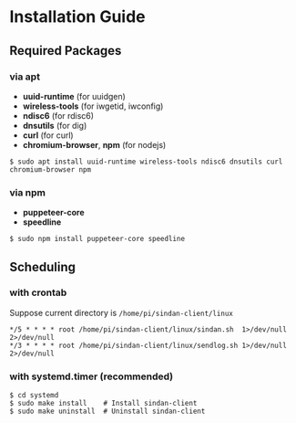 # Installation Guide

## Required Packages

### via apt

- **uuid-runtime** (for uuidgen)
- **wireless-tools** (for iwgetid, iwconfig)
- **ndisc6** (for rdisc6)
- **dnsutils** (for dig)
- **curl** (for curl)
- **chromium-browser**, **npm** (for nodejs)

```
$ sudo apt install uuid-runtime wireless-tools ndisc6 dnsutils curl chromium-browser npm
```

### via npm

- **puppeteer-core**
- **speedline**

```
$ sudo npm install puppeteer-core speedline
```

## Scheduling

### with crontab

Suppose current directory is `/home/pi/sindan-client/linux`

```
*/5 * * * * root /home/pi/sindan-client/linux/sindan.sh  1>/dev/null 2>/dev/null
*/3 * * * * root /home/pi/sindan-client/linux/sendlog.sh 1>/dev/null 2>/dev/null
```

### with systemd.timer (recommended)

```
$ cd systemd
$ sudo make install    # Install sindan-client
$ sudo make uninstall  # Uninstall sindan-client
```
